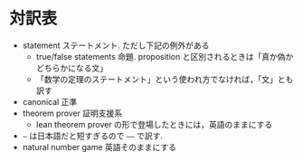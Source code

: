 # 対訳表

* statement ステートメント. ただし下記の例外がある
  * true/false statements 命題. proposition と区別されるときは「真か偽かどちらかになる文」
  * 「数学の定理のステートメント」という使われ方でなければ，「文」とも訳す
* canonical 正準
* theorem prover 証明支援系
  * lean theorem prover の形で登場したときには，英語のままにする
* `—` は日本語だと短すぎるので `――` で訳す.
* natural number game 英語そのままにする